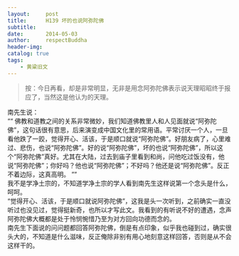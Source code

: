 ```yaml
---
layout:     post
title:      H139 坏的也说阿弥陀佛
subtitle:   
date:       2014-05-03
author:     respectBuddha
header-img: 
catalog: true
tags:
    - 黄粱旧文
---
```


> 按：今日再看，却是非常明显，无非是用念阿弥陀佛表示说天理昭昭终于报应了，当然这是他认为的天理。

南先生说：  
““ 佛教和道教之间的关系非常微妙，我们知道佛教里人和人见面就说“阿弥陀佛”，这句话很有意思，后来演变成中国文化里的常用语。平常讨厌一个人，一旦看他跌了一跤，觉得开心、活该，于是顺口就说“阿弥陀佛”。好朋友病了，心里难过、悲伤，也说“阿弥陀佛”。好的说“阿弥陀佛”，坏的也说“阿弥陀佛”，所以这个“阿弥陀佛”真好。尤其在大陆，过去到庙子里看到和尚，问他吃过饭没有，他说“阿弥陀佛”；你好吗？他也说“阿弥陀佛”；不好吗？他还是说“阿弥陀佛”。反正不着边际，这真高明。   ””  
我不是学净土宗的，不知道学净土宗的学人看到南先生这样说第一个念头是什么，呵呵。  
“觉得开心、活该，于是顺口就说阿弥陀佛”，这我是头一次听到，之前确实一直没听过也没见过，觉得挺新奇，也所以才写此文。我看到的有听说不好的遭遇，念声阿弥陀佛大概都是处于怜悯惋惜乃至为对方回向功德而念的。  
南先生下面说的问问题都回答阿弥陀佛，倒是有点印象，似乎我也碰到过，确实很头大的，不知道是什么滋味，反正俺除非别有用心地刻意这样回答，否则是从不会这样干的。